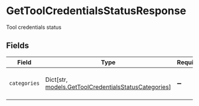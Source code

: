 # GetToolCredentialsStatusResponse

Tool credentials status


## Fields

| Field                                                                                                   | Type                                                                                                    | Required                                                                                                | Description                                                                                             |
| ------------------------------------------------------------------------------------------------------- | ------------------------------------------------------------------------------------------------------- | ------------------------------------------------------------------------------------------------------- | ------------------------------------------------------------------------------------------------------- |
| `categories`                                                                                            | Dict[str, [models.GetToolCredentialsStatusCategories](../models/gettoolcredentialsstatuscategories.md)] | :heavy_minus_sign:                                                                                      | Tool categories grouped by type                                                                         |